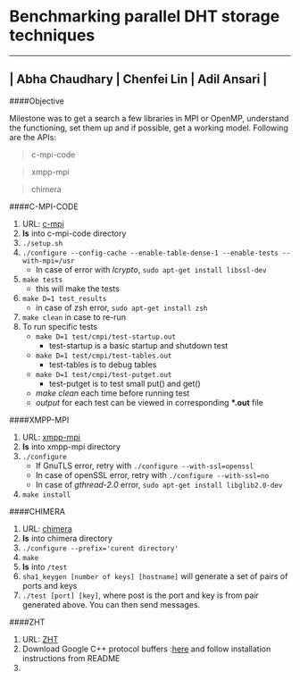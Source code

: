 Benchmarking parallel DHT storage techniques
====
---
| Abha Chaudhary  |  Chenfei Lin |  Adil Ansari |
----

####Objective

Milestone was to get a search a few libraries in MPI or OpenMP, understand the functioning, set them up and if possible, get a working model. Following are the APIs:

> c-mpi-code

> xmpp-mpi

> chimera

####C-MPI-CODE
1. URL: [c-mpi](http://c-mpi.sourceforge.net) 
2. **ls** into c-mpi-code directory
3. `./setup.sh`
4. `./configure --config-cache --enable-table-dense-1 --enable-tests --with-mpi=/usr`
    + In case of error with *lcrypto*, `sudo apt-get install libssl-dev`
5. `make tests`
	+ this will make the tests
6. `make D=1 test_results`
	+ in case of zsh error, `sudo apt-get install zsh`
7. `make clean` in case to re-run
8. To run specific tests
    + `make D=1 test/cmpi/test-startup.out`
        + test-startup is a basic startup and shutdown test
    + `make D=1 test/cmpi/test-tables.out`
        + test-tables is to debug tables
    + `make D=1 test/cmpi/test-putget.out`
        + test-putget is to test small put() and get()
    + _make clean_ each time before running test
    + _output_ for each test can be viewed in corresponding __*.out__ file

####XMPP-MPI
1. URL: [xmpp-mpi](http://apps.man.poznan.pl/trac/xmpp-mpi)
2. **ls** into xmpp-mpi directory
3. `./configure`
	+ If GnuTLS error, retry with `./configure --with-ssl=openssl`
	+ In case of openSSL error, retry with `./configure --with-ssl=no`
	+ In case of _gthread-2.0_ error, `sudo apt-get install libglib2.0-dev`
4. `make install`

####CHIMERA
1. URL: [chimera](http://current.cs.ucsb.edu/projects/chimera)
2. **ls** into chimera directory
3. `./configure --prefix='curent directory'`
4. `make`
5. **ls** into `/test`
6. `sha1_keygen [number of keys] [hostname]` will generate a set of pairs of ports and keys
7. `./test [port] [key]`, where post is the port and key is from pair generated above. You can then send messages.

####ZHT
1. URL: [ZHT](https://bitbucket.org/xiaobingo/iit.datasys.zht-mpi.git)
2. Download Google C++ protocol buffers :[here](https://protobuf.googlecode.com/files/protobuf-2.5.0.tar.gz) and follow installation instructions from README
3. 
